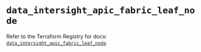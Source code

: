 # `data_intersight_apic_fabric_leaf_node`

Refer to the Terraform Registry for docs: [`data_intersight_apic_fabric_leaf_node`](https://registry.terraform.io/providers/ciscodevnet/intersight/1.0.71/docs/data-sources/apic_fabric_leaf_node).
